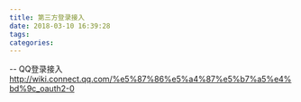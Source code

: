 ```yaml
---
title: 第三方登录接入
date: 2018-03-10 16:39:28
tags:
categories:
---
```


-- QQ登录接入
http://wiki.connect.qq.com/%e5%87%86%e5%a4%87%e5%b7%a5%e4%bd%9c_oauth2-0


